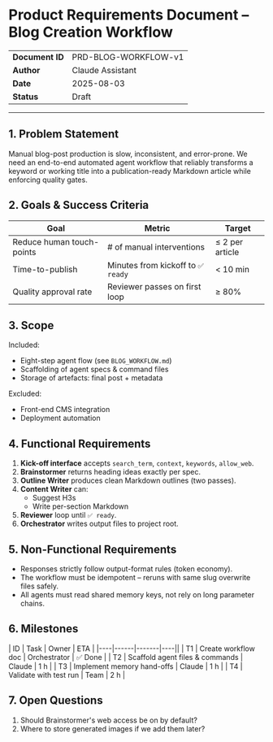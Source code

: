 # Product Requirements Document – Blog Creation Workflow

|               |                                          |
|---------------|------------------------------------------|
| **Document ID** | PRD-BLOG-WORKFLOW-v1 |
| **Author**      | Claude Assistant |
| **Date**        | 2025-08-03 |
| **Status**      | Draft |

---

## 1. Problem Statement
Manual blog-post production is slow, inconsistent, and error-prone. We need an end-to-end automated agent workflow that reliably transforms a keyword or working title into a publication-ready Markdown article while enforcing quality gates.

## 2. Goals & Success Criteria
| Goal | Metric | Target |
|------|--------|--------|
| Reduce human touch-points | # of manual interventions | ≤ 2 per article |
| Time-to-publish | Minutes from kickoff to `✅ ready` | < 10 min |
| Quality approval rate | Reviewer passes on first loop | ≥ 80% |

## 3. Scope
Included:
* Eight-step agent flow (see `BLOG_WORKFLOW.md`)
* Scaffolding of agent specs & command files
* Storage of artefacts: final post + metadata

Excluded:
* Front-end CMS integration
* Deployment automation

## 4. Functional Requirements
1. **Kick-off interface** accepts `search_term`, `context`, `keywords`, `allow_web`.
2. **Brainstormer** returns heading ideas exactly per spec.
3. **Outline Writer** produces clean Markdown outlines (two passes).
4. **Content Writer** can:
   * Suggest H3s
   * Write per-section Markdown
5. **Reviewer** loop until `✅ ready`.
6. **Orchestrator** writes output files to project root.

## 5. Non-Functional Requirements
* Responses strictly follow output-format rules (token economy).
* The workflow must be idempotent – reruns with same slug overwrite files safely.
* All agents must read shared memory keys, not rely on long parameter chains.

## 6. Milestones
| ID | Task | Owner | ETA |
|----|------|-------|----||
| T1 | Create workflow doc | Orchestrator | ✅ Done |
| T2 | Scaffold agent files & commands | Claude | 1 h |
| T3 | Implement memory hand-offs | Claude | 1 h |
| T4 | Validate with test run | Team | 2 h |

## 7. Open Questions
1. Should Brainstormer's web access be on by default?
2. Where to store generated images if we add them later?